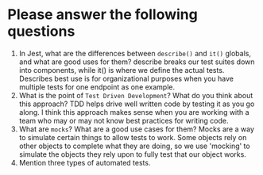 # Please answer the following questions

1.  In Jest, what are the differences between `describe()` and `it()` globals, and what are good uses for them?
    describe breaks our test suites down into components, while it() is where we define the actual tests. Describes best use is for organizational purposes when you have multiple tests for one endpoint as one example.
2.  What is the point of `Test Driven Development`? What do you think about this approach?
    TDD helps drive well written code by testing it as you go along. I think this approach makes sense when you are working with a team who may or may not know best practices for writing code.
3.  What are `mocks`? What are a good use cases for them?
    Mocks are a way to simulate certain things to allow tests to work. Some objects rely on other objects to complete what they are doing, so we use 'mocking' to simulate the objects they rely upon to fully test that our object works.
4.  Mention three types of automated tests.

